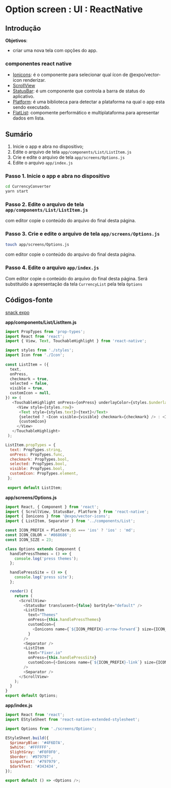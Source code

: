

# [](#header-1) Option screen : UI : ReactNative


## [](#header-2) Introdução

**Objetivos**:
- criar uma nova tela com opções do app.

### [](#header-3) componentes react native

- [Ionicons](https://docs.expo.io/versions/latest/guides/icons#expovector-icons): é o componente para selecionar qual ícon de @expo/vector-icon renderizar.
- [ScrollView](https://facebook.github.io/react-native/docs/scrollview.html)
- [StatusBar](https://facebook.github.io/react-native/docs/statusbar.html): é um componente que controla a barra de status do aplicativo.
- [Platform](https://facebook.github.io/react-native/docs/platform-specific-code.html): é uma biblioteca para detectar a plataforma na qual o app esta sendo executado.
- [FlatList](https://facebook.github.io/react-native/docs/flatlist.html): compomente performático e multiplataforma para apresentar dados em lista.


## [](#header-2) Sumário

1. Inicie o app e abra no dispositivo;
2. Edite o arquivo de tela ```app/components/List/ListItem.js```
3. Crie e edite o arquivo de tela ```app/screens/Options.js```
4. Edite o arquivo ```app/index.js```


### [](#header-3) Passo 1. Inicie o app e abra no dispositivo

```sh
cd CurrencyConverter
yarn start
```


### [](#header-3) Passo 2. Edite o arquivo de tela ```app/components/List/ListItem.js```

com editor copie o conteúdo do arquivo do final desta página.


### [](#header-3) Passo 3. Crie e edite o arquivo de tela ```app/screens/Options.js```

```sh
touch app/screens/Options.js
```

com editor copie o conteúdo do arquivo do final desta página.


### [](#header-3) Passo 4. Edite o arquivo ```app/index.js```

Com editor copie o conteúdo do arquivo do final desta página.
Será substituído a apresentação da tela ```CurrencyList``` pela tela ```Options```












## [](#header-2) Códigos-fonte

[snack expo](https://snack.expo.io/@leonardo-minora/tiipos-2018-rn-13-app)


**app/components/List/ListItem.js**
```javascript
import PropTypes from 'prop-types';
import React from 'react';
import { View, Text, TouchableHighlight } from 'react-native';

import styles from './styles';
import Icon from './Icon';
 
const ListItem = ({
  text,
  onPress,
  checkmark = true,
  selected = false,
  visible = true,
  customIcon = null,
}) => (
   <TouchableHighlight onPress={onPress} underlayColor={styles.$underlayColor}>
     <View style={styles.row}>
      <Text style={styles.text}>{text}</Text>
      {selected ? <Icon visible={visible} checkmark={checkmark} /> : <Icon />}
      {customIcon}
     </View>
   </TouchableHighlight>
 );

ListItem.propTypes = {
  text: PropTypes.string,
  onPress: PropTypes.func,
  checkmark: PropTypes.bool,
  selected: PropTypes.bool,
  visible: PropTypes.bool,
  customIcon: PropTypes.element,
 };
 
 export default ListItem;
 ```



**app/screens/Options.js**
```javascript
import React, { Component } from 'react';
import { ScrollView, StatusBar, Platform } from 'react-native';
import { Ionicons } from '@expo/vector-icons';
import { ListItem, Separator } from '../components/List';

const ICON_PREFIX = Platform.OS === 'ios' ? 'ios' : 'md';
const ICON_COLOR = '#868686';
const ICON_SIZE = 23;

class Options extends Component {
  handlePressThemes = () => {
    console.log('press themes');
  };

  handlePressSite = () => {
    console.log('press site');
  };

  render() {
    return (
      <ScrollView>
        <StatusBar translucent={false} barStyle="default" />
        <ListItem
          text="Themes"
          onPress={this.handlePressThemes}
          customIcon={
            <Ionicons name={`${ICON_PREFIX}-arrow-forward`} size={ICON_SIZE} color={ICON_COLOR} />
          }
        />
        <Separator />
        <ListItem
          text="Fixer.io"
          onPress={this.handlePressSite}
          customIcon={<Ionicons name={`${ICON_PREFIX}-link`} size={ICON_SIZE} color={ICON_COLOR} />}
        />
        <Separator />
      </ScrollView>
    );
  }
}
export default Options;
```



**app/index.js**
```javascript
import React from 'react';
import EStyleSheet from 'react-native-extended-stylesheet';

import Options from './screens/Options';

EStyleSheet.build({
  $primaryBlue: '#4F6D7A',
  $white: '#FFFFFF',
  $lightGray: '#F0F0F0',
  $border: '#979797',
  $inputText: '#797979',
  $darkText: '#343434',
});

export default () => <Options />;
```
